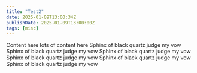 ```yaml
---
title: "Test2"
date: 2025-01-09T13:00:34Z
publishDate: 2025-01-09T13:00:00Z
tags: [misc]
---
```


Content here lots of content here Sphinx of black quartz judge my vow Sphinx of black quartz judge my vow Sphinx of black quartz judge my vow Sphinx of black quartz judge my vow Sphinx of black quartz judge my vow Sphinx of black quartz judge my vow
